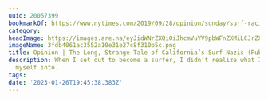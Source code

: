 ```yaml
---
uuid: 20057399
bookmarkOf: https://www.nytimes.com/2019/09/28/opinion/sunday/surf-racism.html
category: 
headImage: https://images.are.na/eyJidWNrZXQiOiJhcmVuYV9pbWFnZXMiLCJrZXkiOiIyMDA1NzM5OS9vcmlnaW5hbF8zZmRiNDA2MWFjMzU1MmExMGUzMWUyN2M4ZjMxMGI1Yy5wbmciLCJlZGl0cyI6eyJyZXNpemUiOnsid2lkdGgiOjEyMDAsImhlaWdodCI6MTIwMCwiZml0IjoiaW5zaWRlIiwid2l0aG91dEVubGFyZ2VtZW50Ijp0cnVlfSwid2VicCI6eyJxdWFsaXR5Ijo5MH0sImpwZWciOnsicXVhbGl0eSI6OTB9LCJyb3RhdGUiOm51bGx9fQ==?bc=0
imageName: 3fdb4061ac3552a10e31e27c8f310b5c.png
title: Opinion | The Long, Strange Tale of California’s Surf Nazis (Published 2019)
description: When I set out to become a surfer, I didn’t realize what I was getting
  myself into.
tags: 
date: '2023-01-26T19:45:38.383Z'
---
```

